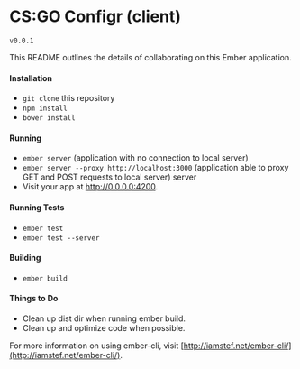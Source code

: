 # CS:GO Configr (client)

`v0.0.1`

This README outlines the details of collaborating on this Ember application.

#### Installation
* `git clone` this repository
* `npm install`
* `bower install`

#### Running
* `ember server` (application with no connection to local server)
* `ember server --proxy http://localhost:3000` (application able to proxy GET and POST requests to local server) server
* Visit your app at http://0.0.0.0:4200.

#### Running Tests
* `ember test`
* `ember test --server`

#### Building
* `ember build`

#### Things to Do

* Clean up dist dir when running ember build.
* Clean up and optimize code when possible.

For more information on using ember-cli, visit [http://iamstef.net/ember-cli/](http://iamstef.net/ember-cli/).
